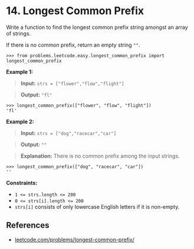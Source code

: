# 14. Longest Common Prefix

Write a function to find the longest common prefix string amongst an array of strings.

If there is no common prefix, return an empty string `""`.

```pycon
>>> from problems.leetcode.easy.longest_common_prefix import longest_common_prefix

```

**Example 1:**

> **Input:** `strs = ["flower","flow","flight"]`

> **Output:** `"fl"`

```pycon
>>> longest_common_prefix(["flower", "flow", "flight"])
'fl'

```

**Example 2:**

> **Input:** `strs = ["dog","racecar","car"]`

> **Output:** `""`

> **Explanation:** There is no common prefix among the input strings.

```pycon
>>> longest_common_prefix(["dog", "racecar", "car"])
''

```

**Constraints:**

- `1 <= strs.length <= 200`
- `0 <= strs[i].length <= 200`
- `strs[i]` consists of only lowercase English letters if it is non-empty.

## References

- [leetcode.com/problems/longest-common-prefix/](https://leetcode.com/problems/longest-common-prefix/description/)
